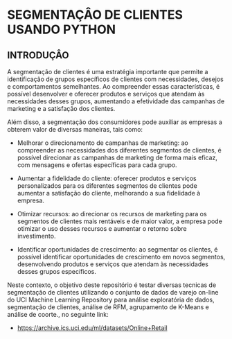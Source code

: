 # SEGMENTAÇÂO DE CLIENTES USANDO PYTHON

## INTRODUÇÂO

A segmentação de clientes é uma estratégia importante que permite a identificação de grupos específicos de clientes com necessidades, desejos e comportamentos semelhantes. Ao compreender essas características, é possível desenvolver e oferecer produtos e serviços que atendam às necessidades desses grupos, aumentando a efetividade das campanhas de marketing e a satisfação dos clientes.

Além disso, a segmentação dos consumidores pode auxiliar as empresas a obterem valor de diversas maneiras, tais como:

- Melhorar o direcionamento de campanhas de marketing: ao compreender as necessidades dos diferentes segmentos de clientes, é possível direcionar as campanhas de marketing de forma mais eficaz, com mensagens e ofertas específicas para cada grupo.

- Aumentar a fidelidade do cliente: oferecer produtos e serviços personalizados para os diferentes segmentos de clientes pode aumentar a satisfação do cliente, melhorando a sua fidelidade à empresa.

- Otimizar recursos: ao direcionar os recursos de marketing para os segmentos de clientes mais rentáveis e de maior valor, a empresa pode otimizar o uso desses recursos e aumentar o retorno sobre investimento.

- Identificar oportunidades de crescimento: ao segmentar os clientes, é possível identificar oportunidades de crescimento em novos segmentos, desenvolvendo produtos e serviços que atendam às necessidades desses grupos específicos.

Neste contexto, o objetivo deste repositório é testar diversas tecnicas de segmentação de clientes utilizando o conjunto de dados de varejo on-line do UCI Machine Learning Repository para análise exploratória de dados, segmentação de clientes, análise de RFM, agrupamento de K-Means e análise de coorte., no seguinte link:

- https://archive.ics.uci.edu/ml/datasets/Online+Retail